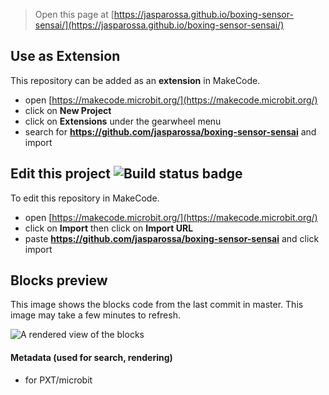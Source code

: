 
> Open this page at [https://jasparossa.github.io/boxing-sensor-sensai/](https://jasparossa.github.io/boxing-sensor-sensai/)

## Use as Extension

This repository can be added as an **extension** in MakeCode.

* open [https://makecode.microbit.org/](https://makecode.microbit.org/)
* click on **New Project**
* click on **Extensions** under the gearwheel menu
* search for **https://github.com/jasparossa/boxing-sensor-sensai** and import

## Edit this project ![Build status badge](https://github.com/jasparossa/boxing-sensor-sensai/workflows/MakeCode/badge.svg)

To edit this repository in MakeCode.

* open [https://makecode.microbit.org/](https://makecode.microbit.org/)
* click on **Import** then click on **Import URL**
* paste **https://github.com/jasparossa/boxing-sensor-sensai** and click import

## Blocks preview

This image shows the blocks code from the last commit in master.
This image may take a few minutes to refresh.

![A rendered view of the blocks](https://github.com/jasparossa/boxing-sensor-sensai/raw/master/.github/makecode/blocks.png)

#### Metadata (used for search, rendering)

* for PXT/microbit
<script src="https://makecode.com/gh-pages-embed.js"></script><script>makeCodeRender("{{ site.makecode.home_url }}", "{{ site.github.owner_name }}/{{ site.github.repository_name }}");</script>
